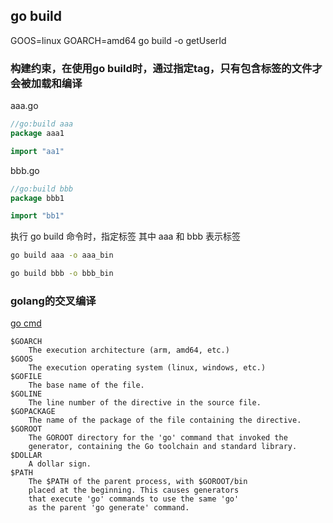 
## go build

GOOS=linux GOARCH=amd64 go build -o getUserId

### 构建约束，在使用go build时，通过指定tag，只有包含标签的文件才会被加载和编译
aaa.go
```go
//go:build aaa
package aaa1

import "aa1"
```
bbb.go
```go
//go:build bbb
package bbb1

import "bb1"
```

执行 go build 命令时，指定标签 其中 aaa 和 bbb 表示标签
```bash
go build aaa -o aaa_bin

go build bbb -o bbb_bin
```

### golang的交叉编译
[go cmd](https://pkg.go.dev/cmd/go)

```text
$GOARCH
	The execution architecture (arm, amd64, etc.)
$GOOS
	The execution operating system (linux, windows, etc.)
$GOFILE
	The base name of the file.
$GOLINE
	The line number of the directive in the source file.
$GOPACKAGE
	The name of the package of the file containing the directive.
$GOROOT
	The GOROOT directory for the 'go' command that invoked the
	generator, containing the Go toolchain and standard library.
$DOLLAR
	A dollar sign.
$PATH
	The $PATH of the parent process, with $GOROOT/bin
	placed at the beginning. This causes generators
	that execute 'go' commands to use the same 'go'
	as the parent 'go generate' command.
```